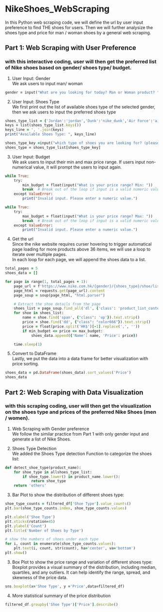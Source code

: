 # NikeShoes_WebScraping
In this Python web scraping code, we will define the url by user input preference to find THE shoes for users. Then we will further analysize the shoes type and price for man / woman shoes by a general web scraping.

## Part 1: Web Scraping with User Preference
### with this interactive coding, user will then get the preferred list of Nike shoes based on gender/ shoes type/ budget.
1. User Input: Gender
<br />We ask users to input man/ woman
```ruby
gender = input("What are you looking for today? Man or Woman product? ")
```

2. User Input: Shoes Type
<br />We first print out the list of available shoes type of the selected gender, then we ask users to input the preferred shoes type
```ruby
shoes_type_list = {'Jordan':'jordan','Dunk':'nike_dunk','Air Force':'airforce1','Air Max':'air_max_collection','Zoom':'zoom','React':'react'}
keys = list(shoes_type_list.keys())
keys_line = ', '.join(keys)
print("Available Shoes Type: ", keys_line)

shoes_type_key =input("which type of shoes you are looking for? (please copy from the above list)")
shoes_type = shoes_type_list[shoes_type_key]
```

3. User Input: Budget
<br />We ask users to input their min and max price range. If users input non-numerical value, it will prompt the users to input again.
```ruby
while True:
    try:
        min_budget = float(input("What is your price range? Min: "))
        break  # Break out of the loop if input is a valid numeric value
    except ValueError:
        print("Invalid input. Please enter a numeric value.")

while True:
    try:
        max_budget = float(input("What is your price range? Max: "))
        break  # Break out of the loop if input is a valid numeric value
    except ValueError:
        print("Invalid input. Please enter a numeric value.")
```

4. Get the url
<br />Since the nike website requires curser hovering to trigger automatical page loading for more products above 36 items, we will use a loop to iterate over multiple pages.
<br />In each loop for each page, we will append the shoes data to a list.
```ruby
total_pages = 5
shoes_data = []

for page in range(1, total_pages + 1):
    page_url = f'https://www.nike.com.hk/{gender}/{shoes_type}/shoe/list.htm?intpromo=PNTP&page={page}&limit=36'
    page_html = requests.get(page_url).content
    page_soup = soup(page_html, "html.parser")

    # Extract the shoe details from the page
    shoes_list = page_soup.find_all('dl', {'class': 'product_list_content'})
    for shoe in shoes_list:
        name = shoe.find('span', {"class": 'up'}).text.strip()
        price = shoe.find('dd', {"class": "color666"}).text.strip()
        price = float(price.split('HK$')[-1].replace(',', ''))
        if min_budget <= price <= max_budget:
            shoes_data.append({'Name': name, 'Price': price})

    time.sleep(1)
```

5. Convert to DataFrame
<br />Lastly, we put the data into a data frame for better visualization with price sorting.
```ruby
shoes_data = pd.DataFrame(shoes_data).sort_values('Price')
shoes_data
```


## Part 2: Web Scraping with Data Visualization
### with this scraping coding, user will then get the visualization on the shoes type and prices of the preferred Nike Shoes (men / women).
1. Web Scraping with Gender preference
<br />We follow the similar practice from Part 1 with only gender input and generate a list of Nike Shoes.

2. Shoes Type Detection
<br />We added the Shoes Type detection Function to categorize the shoes list:
```ruby
def detect_shoe_type(product_name):
    for shoe_type in allshoes_type_list:
        if shoe_type.lower() in product_name.lower():
            return shoe_type
    return 'others'
```
3. Bar Plot to show the distribution of different shoes type:
```ruby
shoe_type_counts = filtered_df['Shoe Type'].value_counts()
plt.bar(shoe_type_counts.index, shoe_type_counts.values)

plt.xlabel('Shoe Type')
plt.xticks(rotation=45)
plt.ylabel('Count')
plt.title('Number of Shoes by Type')

# show the numbers of shoes under each type
for i, count in enumerate(shoe_type_counts.values):
    plt.text(i, count, str(count), ha='center', va='bottom')
plt.show()
```

3. Box Plot to show the price range and variation of different shoes type:
<br />Boxplot provides a visual summary of the distribution, including median, quartiles, and any outliers. It can help identify the range, spread, and skewness of the price data.
```ruby
sns.boxplot(x='Shoe Type', y ='Price',data=filtered_df)
```

4. More statistical summary of the price distribution
```ruby
filtered_df.groupby('Shoe Type')['Price'].describe()
```
